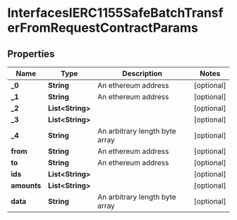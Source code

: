 

# InterfacesIERC1155SafeBatchTransferFromRequestContractParams


## Properties

| Name | Type | Description | Notes |
|------------ | ------------- | ------------- | -------------|
|**_0** | **String** | An ethereum address |  [optional] |
|**_1** | **String** | An ethereum address |  [optional] |
|**_2** | **List&lt;String&gt;** |  |  [optional] |
|**_3** | **List&lt;String&gt;** |  |  [optional] |
|**_4** | **String** | An arbitrary length byte array |  [optional] |
|**from** | **String** | An ethereum address |  [optional] |
|**to** | **String** | An ethereum address |  [optional] |
|**ids** | **List&lt;String&gt;** |  |  [optional] |
|**amounts** | **List&lt;String&gt;** |  |  [optional] |
|**data** | **String** | An arbitrary length byte array |  [optional] |




